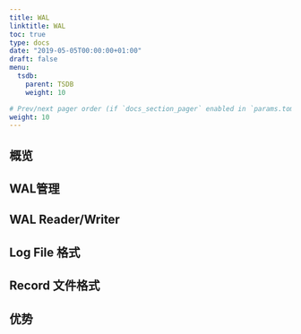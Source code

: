 ```yaml
---
title: WAL
linktitle: WAL
toc: true
type: docs
date: "2019-05-05T00:00:00+01:00"
draft: false
menu:
  tsdb:
    parent: TSDB
    weight: 10

# Prev/next pager order (if `docs_section_pager` enabled in `params.toml`)
weight: 10
---
```


## 概览

## WAL管理

## WAL Reader/Writer

## Log File 格式

## Record 文件格式

## 优势

